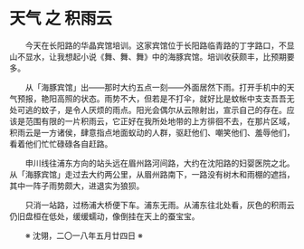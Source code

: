 # 天气 之 积雨云

&emsp;&emsp;今天在长阳路的华晶宾馆培训。这家宾馆位于长阳路临青路的丁字路口，不显山不显水，让我想起小说《舞、舞、舞》中的海豚宾馆。培训收获颇丰，比预期要多。

&emsp;&emsp;从「海豚宾馆」出——那时大约五点一刻——外面居然下雨。打开手机中的天气预报，艳阳高照的状态。雨势不大，但若是不打伞，就好比是蚊帐中支支吾吾无处可逃的蚊子，是令人厌烦的雨点。阳光会偶尔从云隙射出，宣示自己的存在。应该是范围有限的一片积雨云，它正好在我所处地带的上方徘徊不去，在那片区域，积雨云是一方诸侯，肆意指点地面蚁动的人群，驱赶他们、嘲笑他们、羞辱他们，看着他们忙忙碌碌各自赶路。

&emsp;&emsp;申川线往浦东方向的站头远在眉州路河间路，大约在沈阳路的妇婴医院之北。从「海豚宾馆」走过去大约两公里，从眉州路南下，一路没有树木和雨棚的遮挡，其中一阵子雨势颇大，进退实为狼狈。

&emsp;&emsp;只消一站路，过杨浦大桥便下车。浦东无雨。从浦东往北处看，灰色的积雨云仍旧盘桓在低处，缓缓蠕动，像倒挂在天上的蚕宝宝。

&emsp;&emsp;※ 沈翎，二〇一八年五月廿四日 ※